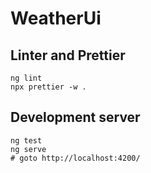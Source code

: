 # WeatherUi

## Linter and Prettier

```
ng lint
npx prettier -w .
```

## Development server

```
ng test
ng serve
# goto http://localhost:4200/
```
